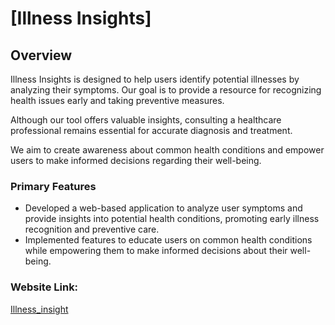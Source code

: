 # [Illness Insights]

## Overview

Illness Insights is designed to help users identify potential illnesses by analyzing their symptoms. Our goal is to provide a resource for recognizing health issues early and taking preventive measures.

Although our tool offers valuable insights, consulting a healthcare professional remains essential for accurate diagnosis and treatment.

We aim to create awareness about common health conditions and empower users to make informed decisions regarding their well-being.

### Primary Features

- Developed a web-based application to analyze user symptoms and provide insights into potential health conditions, promoting early illness recognition and preventive care.
- Implemented features to educate users on common health conditions while empowering them to make informed decisions about their well-being.

### Website Link:
[Illness_insight](https://affable-eggshell-television-124.vscodeedu.app/)

